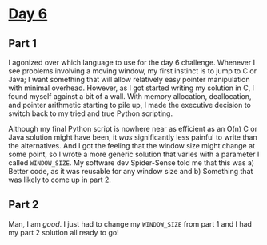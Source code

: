# [Day 6](https://adventofcode.com/2022/day/6)

## Part 1
I agonized over which language to use for the day 6 challenge. Whenever I see problems involving a moving window, my first instinct is to jump to C or Java; I want something that will allow relatively easy pointer manipulation with minimal overhead. However, as I got started writing my solution in C, I found myself against a bit of a wall. With memory allocation, deallocation, and pointer arithmetic starting to pile up, I made the executive decision to switch back to my tried and true Python scripting.

Although my final Python script is nowhere near as efficient as an O(n) C or Java solution might have been, it *was* significantly less painful to write than the alternatives. And I got the feeling that the window size might change at some point, so I wrote a more generic solution that varies with a parameter I called `WINDOW_SIZE`. My software dev Spider-Sense told me that this was a) Better code, as it was reusable for any window size and b) Something that was likely to come up in part 2.

## Part 2
Man, I am *good*. I just had to change my `WINDOW_SIZE` from part 1 and I had my part 2 solution all ready to go!
